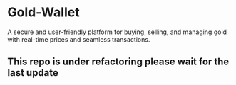 # Gold-Wallet
A secure and user-friendly platform for buying, selling, and managing gold with real-time prices and seamless transactions.


## This repo is under refactoring please wait for the last update
